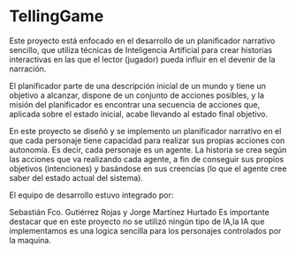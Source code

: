 # TellingGame

Este proyecto está enfocado en el desarrollo de un planificador narrativo sencillo, que utiliza técnicas de Inteligencia Artificial para crear historias interactivas en las que el lector (jugador) pueda influir en el devenir de la narración.

El planificador parte de una descripción inicial de un mundo y tiene un objetivo a alcanzar, dispone de un conjunto de acciones posibles, y la misión del planificador es encontrar una secuencia de acciones que, aplicada sobre el estado inicial, acabe llevando al estado final objetivo.

En este proyecto se diseñó y se implemento un planificador narrativo en el que cada personaje tiene capacidad para realizar sus propias acciones con autonomía. Es decir, cada personaje es un agente. La historia se crea según las acciones que va realizando cada agente, a fin de conseguir sus propios objetivos (intenciones) y basándose en sus creencias (lo que el agente cree saber del estado actual del sistema).

El equipo de desarrollo estuvo integrado por:

Sebastián Fco. Gutiérrez Rojas y 
Jorge Martínez Hurtado
Es importante destacar que en este proyecto no se utilizó ningún tipo de IA,la IA que implementamos es una logica sencilla para los personajes controlados por la maquina.
